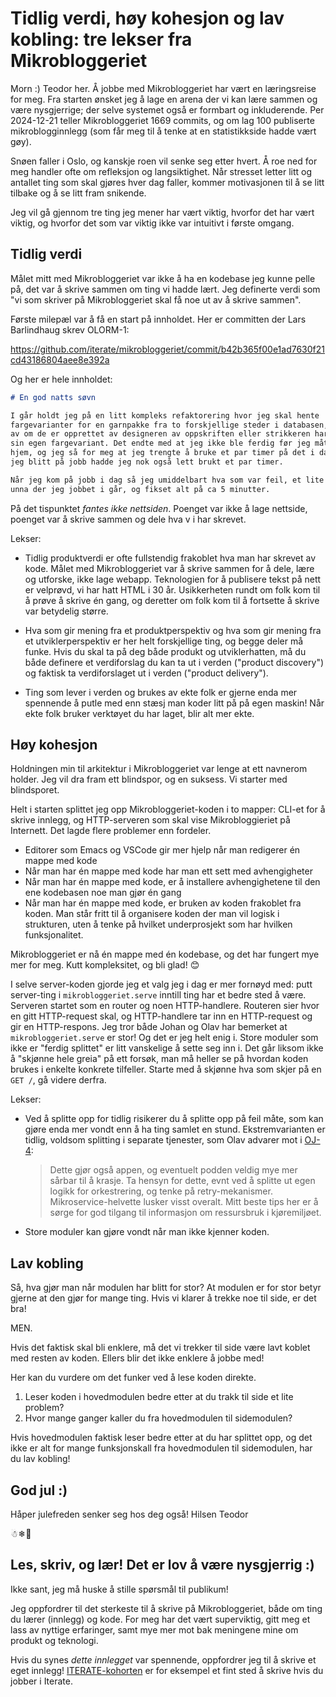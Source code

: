 # Tidlig verdi, høy kohesjon og lav kobling: tre lekser fra Mikrobloggeriet

Morn :)
Teodor her.
Å jobbe med Mikrobloggeriet har vært en læringsreise for meg.
Fra starten ønsket jeg å lage en arena der vi kan lære sammen og være nysgjerrige; der selve systemet også er formbart og inkluderende.
Per 2024-12-21 teller Mikrobloggeriet 1669 commits, og om lag 100 publiserte mikroblogginnlegg (som får meg til å tenke at en statistikkside hadde vært gøy).

Snøen faller i Oslo, og kanskje roen vil senke seg etter hvert.
Å roe ned for meg handler ofte om refleksjon og langsiktighet.
Når stresset letter litt og antallet ting som skal gjøres hver dag faller, kommer motivasjonen til å se litt tilbake og å se litt fram snikende.

Jeg vil gå gjennom tre ting jeg mener har vært viktig, hvorfor det har vært viktig, og hvorfor det som var viktig ikke var intuitivt i første omgang.

## Tidlig verdi

Målet mitt med Mikrobloggeriet var ikke å ha en kodebase jeg kunne pelle på, det var å skrive sammen om ting vi hadde lært.
Jeg definerte verdi som "vi som skriver på Mikrobloggeriet skal få noe ut av å skrive sammen".

Første milepæl var å få en start på innholdet.
Her er committen der Lars Barlindhaug skrev OLORM-1:

https://github.com/iterate/mikrobloggeriet/commit/b42b365f00e1ad7630f21cd43186804aee8e392a

Og her er hele innholdet:

```markdown
# En god natts søvn

I går holdt jeg på en litt kompleks refaktorering hvor jeg skal hente
fargevarianter for en garnpakke fra to forskjellige steder i databasen, avhengig
av om de er opprettet av designeren av oppskriften eller strikkeren har laget
sin egen fargevariant. Det endte med at jeg ikke ble ferdig før jeg måtte gå
hjem, og jeg så for meg at jeg trengte å bruke et par timer på det i dag. Hadde
jeg blitt på jobb hadde jeg nok også lett brukt et par timer.

Når jeg kom på jobb i dag så jeg umiddelbart hva som var feil, et lite stykke
unna der jeg jobbet i går, og fikset alt på ca 5 minutter.
```

På det tispunktet _fantes ikke nettsiden_.
Poenget var ikke å lage nettside, poenget var å skrive sammen og dele hva v i har skrevet.

Lekser:

- Tidlig produktverdi er ofte fullstendig frakoblet hva man har skrevet av kode.
  Målet med Mikrobloggeriet var å skrive sammen for å dele, lære og utforske, ikke lage webapp.
  Teknologien for å publisere tekst på nett er velprøvd, vi har hatt HTML i 30 år.
  Usikkerheten rundt om folk kom til å prøve å skrive én gang, og deretter om folk kom til å fortsette å skrive var betydelig større.

- Hva som gir mening fra et produktperspektiv og hva som gir mening fra et utviklerperspektiv er her helt forskjellige ting, og begge deler må funke.
  Hvis du skal ta på deg både produkt og utviklerhatten, må du både definere et verdiforslag du kan ta ut i verden ("product discovery") og faktisk ta verdiforslaget ut i verden ("product delivery").

- Ting som lever i verden og brukes av ekte folk er gjerne enda mer spennende å putle med enn stæsj man koder litt på på egen maskin!
  Når ekte folk bruker verktøyet du har laget, blir alt mer ekte.

## Høy kohesjon

Holdningen min til arkitektur i Mikrobloggeriet var lenge at ett navnerom holder.
Jeg vil dra fram ett blindspor, og en suksess.
Vi starter med blindsporet.

Helt i starten splittet jeg opp Mikrobloggeriet-koden i to mapper: CLI-et for å skrive innlegg, og HTTP-serveren som skal vise Mikrobloggieriet på Internett.
Det lagde flere problemer enn fordeler.

- Editorer som Emacs og VSCode gir mer hjelp når man redigerer én mappe med kode
- Når man har én mappe med kode har man ett sett med avhengigheter
- Når man har én mappe med kode, er å installere avhengighetene til den ene kodebasen noe man gjør én gang
- Når man har én mappe med kode, er bruken av koden frakoblet fra koden.
  Man står fritt til å organisere koden der man vil logisk i strukturen, uten å tenke på hvilket underprosjekt som har hvilken funksjonalitet.

Mikrobloggeriet er nå én mappe med én kodebase, og det har fungert mye mer for meg.
Kutt kompleksitet, og bli glad! 😊

I selve server-koden gjorde jeg et valg jeg i dag er mer fornøyd med: putt server-ting i `mikrobloggeriet.serve` inntill ting har et bedre sted å være.
Serveren startet som en router og noen HTTP-handlere.
Routeren sier hvor en gitt HTTP-request skal, og HTTP-handlere tar inn en HTTP-request og gir en HTTP-respons.
Jeg tror både Johan og Olav har bemerket at `mikrobloggeriet.serve` er stor!
Og det er jeg helt enig i.
Store moduler som ikke er "ferdig splittet" er litt vanskelige å sette seg inn i.
Det går liksom ikke å "skjønne hele greia" på ett forsøk, man må heller se på hvordan koden brukes i enkelte konkrete tilfeller.
Starte med å skjønne hva som skjer på en `GET /`, gå videre derfra.

Lekser:

- Ved å splitte opp for tidlig risikerer du å splitte opp på feil måte, som kan gjøre enda mer vondt enn å ha ting samlet en stund.
  Ekstremvarianten er tidlig, voldsom splitting i separate tjenester, som Olav advarer mot i [OJ-4]:

    > Dette gjør også appen, og eventuelt podden veldig mye mer sårbar til å
    > krasje. Ta hensyn for dette, evnt ved å splitte ut egen logikk for
    > orkestrering, og tenke på retry-mekanismer. Mikroservice-helvette lusker
    > visst overalt. Mitt beste tips her er å sørge for god tilgang til
    > informasjon om ressursbruk i kjøremiljøet.

- Store moduler kan gjøre vondt når man ikke kjenner koden.

[OJ-4]: /oj/oj-4/

## Lav kobling

Så, hva gjør man når modulen har blitt for stor?
At modulen er for stor betyr gjerne at den gjør for mange ting.
Hvis vi klarer å trekke noe til side, er det bra!

MEN.

Hvis det faktisk skal bli enklere, må det vi trekker til side være lavt koblet med resten av koden.
Ellers blir det ikke enklere å jobbe med!

Her kan du vurdere om det funker ved å lese koden direkte.

1. Leser koden i hovedmodulen bedre etter at du trakk til side et lite problem?
2. Hvor mange ganger kaller du fra hovedmodulen til sidemodulen?

Hvis hovedmodulen faktisk leser bedre etter at du har splittet opp, og det ikke er alt for mange funksjonskall fra hovedmodulen til sidemodulen, har du lav kobling!

## God jul :)

Håper julefreden senker seg hos deg også!
Hilsen Teodor

☃❄🎄

## Les, skriv, og lær! Det er lov å være nysgjerrig :)

Ikke sant, jeg må huske å stille spørsmål til publikum!

Jeg oppfordrer til det sterkeste til å skrive på Mikrobloggeriet, både om ting du lærer (innlegg) og kode.
For meg har det vært superviktig, gitt meg et lass av nyttige erfaringer, samt mye mer mot bak meningene mine om produkt og teknologi.

Hvis du synes _dette innlegget_ var spennende, oppfordrer jeg til å skrive et eget innlegg!
[ITERATE-kohorten] er for eksempel et fint sted å skrive hvis du jobber i Iterate.

[ITERATE-kohorten]: /iterate/
